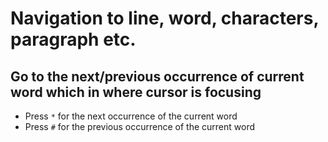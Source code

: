 # Navigation to line, word, characters, paragraph etc.

## Go to the next/previous occurrence of current word which in where cursor is focusing
- Press `*` for the next occurrence of the current word
- Press `#` for the previous occurrence of the current word
